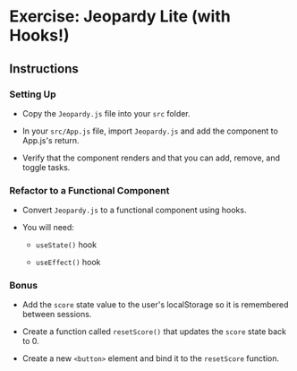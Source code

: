# Exercise: Jeopardy Lite (with Hooks!)

## Instructions

### Setting Up

- Copy the `Jeopardy.js` file into your `src` folder.

- In your `src/App.js` file, import `Jeopardy.js` and add the component to App.js's return.

- Verify that the component renders and that you can add, remove, and toggle tasks.

### Refactor to a Functional Component

- Convert `Jeopardy.js` to a functional component using hooks. 

- You will need:

    - `useState()` hook

    - `useEffect()` hook

### Bonus

- Add the `score` state value to the user's localStorage so it is remembered between sessions.

- Create a function called `resetScore()` that updates the `score` state back to 0. 

- Create a new `<button>` element and bind it to the `resetScore` function.